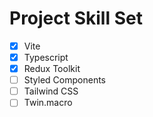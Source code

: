 # Project Skill Set

- [x] Vite
- [x] Typescript
- [x] Redux Toolkit
- [ ] Styled Components
- [ ] Tailwind CSS
- [ ] Twin.macro
